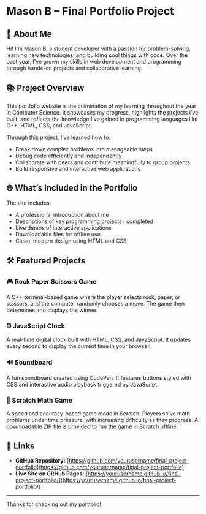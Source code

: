 # Mason B – Final Portfolio Project

## 👋 About Me

Hi! I'm Mason B, a student developer with a passion for problem-solving, learning new technologies, and building cool things with code. Over the past year, I've grown my skills in web development and programming through hands-on projects and collaborative learning.

## 📚 Project Overview

This portfolio website is the culmination of my learning throughout the year in Computer Science. It showcases my progress, highlights the projects I’ve built, and reflects the knowledge I’ve gained in programming languages like C++, HTML, CSS, and JavaScript.

Through this project, I’ve learned how to:
- Break down complex problems into manageable steps
- Debug code efficiently and independently
- Collaborate with peers and contribute meaningfully to group projects
- Build responsive and interactive web applications

## 🌐 What’s Included in the Portfolio

The site includes:
- A professional introduction about me
- Descriptions of key programming projects I completed
- Live demos of interactive applications
- Downloadable files for offline use
- Clean, modern design using HTML and CSS

## 🛠️ Featured Projects

### 🎮 Rock Paper Scissors Game
A C++ terminal-based game where the player selects rock, paper, or scissors, and the computer randomly chooses a move. The game then determines and displays the winner.

### ⏰ JavaScript Clock
A real-time digital clock built with HTML, CSS, and JavaScript. It updates every second to display the current time in your browser.

### 🔊 Soundboard
A fun soundboard created using CodePen. It features buttons styled with CSS and interactive audio playback triggered by JavaScript.

### 🧮 Scratch Math Game
A speed and accuracy-based game made in Scratch. Players solve math problems under time pressure, with increasing difficulty as they progress. A downloadable ZIP file is provided to run the game in Scratch offline.

## 🔗 Links

- **GitHub Repository:** [https://github.com/yourusername/final-project-portfolio](https://github.com/yourusername/final-project-portfolio)
- **Live Site on GitHub Pages:** [https://yourusername.github.io/final-project-portfolio/](https://yourusername.github.io/final-project-portfolio/)

---

Thanks for checking out my portfolio!
